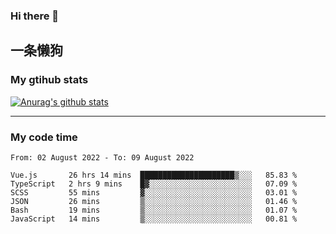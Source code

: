 ### Hi there 👋

## 一条懒狗
<!--
**kiss-me-quickly/kiss-me-quickly** is a ✨ _special_ ✨ repository because its `README.md` (this file) appears on your GitHub profile.

Here are some ideas to get you started:

- 🔭 I’m currently working on ...
- 🌱 I’m currently learning ...
- 👯 I’m looking to collaborate on ...
- 🤔 I’m looking for help with ...
- 💬 Ask me about ...
- 📫 How to reach me: ...
- 😄 Pronouns: ...
- ⚡ Fun fact: ...
-->


### My gtihub stats

[![Anurag's github stats](https://github-readme-stats.vercel.app/api?username=kiss-me-quickly)](https://github.com/anuraghazra/github-readme-stats)

***

### My code time

<!--START_SECTION:waka-->

```text
From: 02 August 2022 - To: 09 August 2022

Vue.js       26 hrs 14 mins  █████████████████████▒░░░   85.83 %
TypeScript   2 hrs 9 mins    █▓░░░░░░░░░░░░░░░░░░░░░░░   07.09 %
SCSS         55 mins         ▓░░░░░░░░░░░░░░░░░░░░░░░░   03.01 %
JSON         26 mins         ▒░░░░░░░░░░░░░░░░░░░░░░░░   01.46 %
Bash         19 mins         ▒░░░░░░░░░░░░░░░░░░░░░░░░   01.07 %
JavaScript   14 mins         ▒░░░░░░░░░░░░░░░░░░░░░░░░   00.81 %
```

<!--END_SECTION:waka-->
